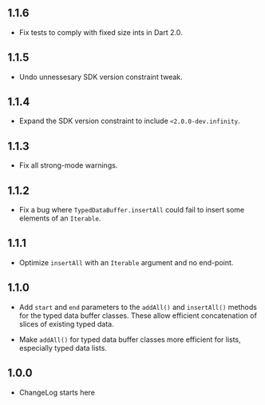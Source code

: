 ## 1.1.6

* Fix tests to comply with fixed size ints in Dart 2.0.
 
## 1.1.5

* Undo unnessesary SDK version constraint tweak.

## 1.1.4

* Expand the SDK version constraint to include `<2.0.0-dev.infinity`.

## 1.1.3

* Fix all strong-mode warnings.

## 1.1.2

* Fix a bug where `TypedDataBuffer.insertAll` could fail to insert some elements
  of an `Iterable`.

## 1.1.1

* Optimize `insertAll` with an `Iterable` argument and no end-point.

## 1.1.0

* Add `start` and `end` parameters to the `addAll()` and `insertAll()` methods
  for the typed data buffer classes. These allow efficient concatenation of
  slices of existing typed data.

* Make `addAll()` for typed data buffer classes more efficient for lists,
  especially typed data lists.

## 1.0.0

* ChangeLog starts here
